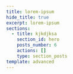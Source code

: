 ```yaml
---
title: lorem-ipsum
hide_title: true
excerpt: lorem-ipsum
sections:
  - title: kjkdjksa
    section_id: hero
    posts_number: 6
    actions: []
    type: section_posts
template: advanced
---
```

